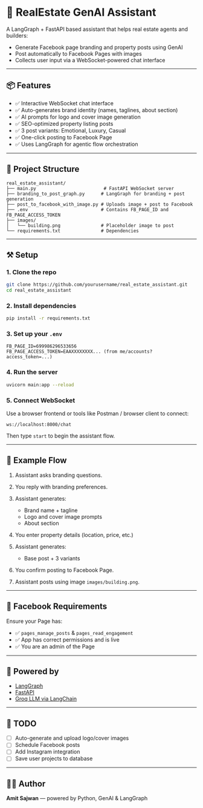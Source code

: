 # 🏡 RealEstate GenAI Assistant

A LangGraph + FastAPI based assistant that helps real estate agents and builders:

* Generate Facebook page branding and property posts using GenAI
* Post automatically to Facebook Pages with images
* Collects user input via a WebSocket-powered chat interface

---

## 📦 Features

* ✅ Interactive WebSocket chat interface
* ✅ Auto-generates brand identity (names, taglines, about section)
* ✅ AI prompts for logo and cover image generation
* ✅ SEO-optimized property listing posts
* ✅ 3 post variants: Emotional, Luxury, Casual
* ✅ One-click posting to Facebook Page
* ✅ Uses LangGraph for agentic flow orchestration

---

## 🧱 Project Structure

```
real_estate_assistant/
├── main.py                         # FastAPI WebSocket server
├── branding_to_post_graph.py      # LangGraph for branding + post generation
├── post_to_facebook_with_image.py # Uploads image + post to Facebook
├── .env                           # Contains FB_PAGE_ID and FB_PAGE_ACCESS_TOKEN
├── images/
│   └── building.png               # Placeholder image to post
└── requirements.txt               # Dependencies
```

---

## ⚒️ Setup

### 1. Clone the repo

```bash
git clone https://github.com/yourusername/real_estate_assistant.git
cd real_estate_assistant
```

### 2. Install dependencies

```bash
pip install -r requirements.txt
```

### 3. Set up your `.env`

```env
FB_PAGE_ID=699986296533656
FB_PAGE_ACCESS_TOKEN=EAAXXXXXXXX... (from me/accounts?access_token=...)
```

### 4. Run the server

```bash
uvicorn main:app --reload
```

### 5. Connect WebSocket

Use a browser frontend or tools like Postman / browser client to connect:

```
ws://localhost:8000/chat
```

Then type `start` to begin the assistant flow.

---

## 🚀 Example Flow

1. Assistant asks branding questions.
2. You reply with branding preferences.
3. Assistant generates:

   * Brand name + tagline
   * Logo and cover image prompts
   * About section
4. You enter property details (location, price, etc.)
5. Assistant generates:

   * Base post + 3 variants
6. You confirm posting to Facebook Page.
7. Assistant posts using image `images/building.png`.

---

## 📸 Facebook Requirements

Ensure your Page has:

* ✅ `pages_manage_posts` & `pages_read_engagement`
* ✅ App has correct permissions and is live
* ✅ You are an admin of the Page

---

## 🧠 Powered by

* [LangGraph](https://github.com/langchain-ai/langgraph)
* [FastAPI](https://fastapi.tiangolo.com/)
* [Groq LLM via LangChain](https://python.langchain.com/docs/integrations/llms/groq)

---

## 📌 TODO

* [ ] Auto-generate and upload logo/cover images
* [ ] Schedule Facebook posts
* [ ] Add Instagram integration
* [ ] Save user projects to database

---

## 🧑‍💻 Author

**Amit Sajwan** — powered by Python, GenAI & LangGraph
